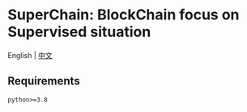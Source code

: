 # SuperChain: BlockChain focus on Supervised situation
English | [中文](README.md)
## Requirements
```
python>=3.8
```
